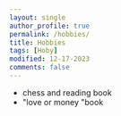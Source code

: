 ```yaml
---
layout: single
author_profile: true
permalink: /hobbies/
title: Hobbies
tags: [Hoby]
modified: 12-17-2023
comments: false
---
```



* chess and reading book
* "love or money "book


